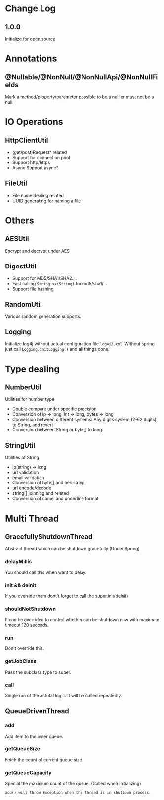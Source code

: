 # Change Log
## 1.0.0
Initialize for open source

# Annotations

## @Nullable/@NonNull/@NonNullApi/@NonNullFields
Mark a method/property/parameter possible to be a null or must not be a null

# IO Operations
## HttpClientUtil
* (get/post)Request* related
* Support for connection pool
* Support http/https
* Async Support async*

## FileUtil
* File name dealing related
* UUID generating for naming a file

# Others
## AESUtil
Encrypt and decrypt under AES

## DigestUtil
* Support for MD5/SHA1/SHA2....
* Fast calling `String xx(String)` for md5/sha1/...
* Support file hashing

## RandomUtil
Various random generation supports.

## Logging
Initialize log4j without actual configuration file `log4j2.xml`.
Without spring just call `Logging.initLogging()` and all things done.

# Type dealing
## NumberUtil
Utilities for number type  
* Double compare under specific precision
* Conversion of ip -> long, int -> long, bytes -> long
* Conversion between different systems: Any digits system (2-62 digits) to String, and revert
* Conversion between String or byte[] to long

## StringUtil
Utilities of String  
* ip(string) -> long
* url validation
* email validation
* Conversion of byte[] and hex string
* url encode/decode
* string[] joinning and related
* Conversion of camel and underline format

# Multi Thread
## GracefullyShutdownThread
Abstract thread which can be shutdown gracefully (Under Spring)

### delayMillis
You should call this when want to delay.

### init && deinit
If you override them dont't forget to call the super.init(deinit)

### shouldNotShutdown
It can be overrided to control whether can be shutdown now with maximum timeout 120 seconds.

### run
Don't override this.

### getJobClass
Pass the subclass type to super.

### call
Single run of the actutal logic. It will be called repeatedly.

## QueueDrivenThread

### add
Add item to the inner queue.

### getQueueSize
Fetch the count of current queue size.

### getQueueCapacity
Special the maximum count of the queue. (Called when initializing)

```
add() will throw Exception when the thread is in shutdown process.
```


